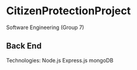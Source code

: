 # CitizenProtectionProject
Software Engineering (Group 7)

## Back End
Technologies: Node.js Express.js mongoDB
